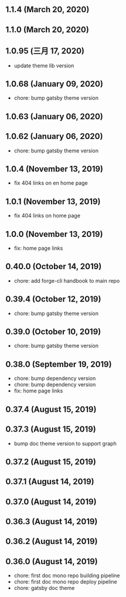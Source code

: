 ## 1.1.4 (March 20, 2020)


## 1.1.0 (March 20, 2020)


## 1.0.95 (三月 17, 2020)
  - update theme lib version

## 1.0.68 (January 09, 2020)
  - chore: bump gatsby theme version

## 1.0.63 (January 06, 2020)


## 1.0.62 (January 06, 2020)
  - chore: bump gatsby theme version

## 1.0.4 (November 13, 2019)
  - fix 404 links on en home page

## 1.0.1 (November 13, 2019)
  - fix 404 links on home page

## 1.0.0 (November 13, 2019)
  - fix: home page links

## 0.40.0 (October 14, 2019)
  - chore: add forge-cli handbook to main repo

## 0.39.4 (October 12, 2019)
  - chore: bump gatsby theme version

## 0.39.0 (October 10, 2019)
  - chore: bump gatsby theme version

## 0.38.0 (September 19, 2019)

- chore: bump dependency version
- chore: bump dependency version
- fix: home page links

## 0.37.4 (August 15, 2019)


## 0.37.3 (August 15, 2019)

- bump doc theme version to support graph

## 0.37.2 (August 15, 2019)


## 0.37.1 (August 14, 2019)


## 0.37.0 (August 14, 2019)


## 0.36.3 (August 14, 2019)


## 0.36.2 (August 14, 2019)


## 0.36.0 (August 14, 2019)

- chore: first doc mono repo building pipeline
- chore: first doc mono repo deploy pipeline
- chore: gatsby doc theme
